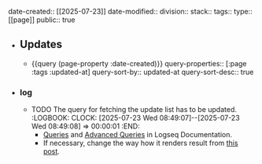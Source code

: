 date-created:: [[2025-07-23]]
date-modified::
division::
stack::
tags::
type:: [[page]] 
public:: true

- ## Updates
	- {{query (page-property :date-created)}}
	  query-properties:: [:page :tags :updated-at]
	  query-sort-by:: updated-at
	  query-sort-desc:: true
- ### log
	- TODO The query for fetching the update list has to be updated.
	  :LOGBOOK:
	  CLOCK: [2025-07-23 Wed 08:49:07]--[2025-07-23 Wed 08:49:08] =>  00:00:01
	  :END:
		- [Queries](https://docs.logseq.com/#/page/queries) and [Advanced Queries](https://docs.logseq.com/#/page/advanced%20queries) in Logseq Documentation.
		- If necessary, change the way how it renders result from [this post](https://discuss.logseq.com/t/is-it-possible-to-change-query-output-form-and-what-are-the-syntaxes/22293).